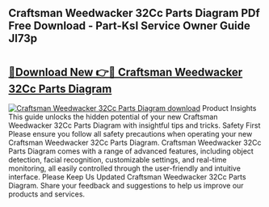 ## Craftsman Weedwacker 32Cc Parts Diagram PDf Free Download - Part-KsI Service Owner Guide JI73p

# <h2><a href="http://dfkbjmu.blite.top/?on=Craftsman+Weedwacker+32Cc+Parts+Diagram">🔗Download New 👉🔴 Craftsman Weedwacker 32Cc Parts Diagram</a></h2>

[![Craftsman Weedwacker 32Cc Parts Diagram download](https://i.imgur.com/lujVjoI.png)](http://dfkbjmu.blite.top/?on=Craftsman+Weedwacker+32Cc+Parts+Diagram)
Product Insights This guide unlocks the hidden potential of your new Craftsman Weedwacker 32Cc Parts Diagram with insightful tips and tricks. Safety First Please ensure you follow all safety precautions when operating your new Craftsman Weedwacker 32Cc Parts Diagram. Craftsman Weedwacker 32Cc Parts Diagram comes with a range of advanced features, including object detection, facial recognition, customizable settings, and real-time monitoring, all easily controlled through the user-friendly and intuitive interface. Please Keep Us Updated Craftsman Weedwacker 32Cc Parts Diagram. Share your feedback and suggestions to help us improve our products and services.
